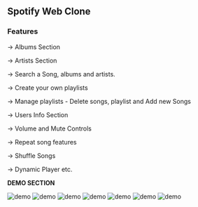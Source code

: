 ## Spotify Web Clone

### Features

-> Albums Section

-> Artists Section

-> Search a Song, albums and artists.

-> Create your own playlists

-> Manage playlists - Delete songs, playlist and Add new Songs

-> Users Info Section

-> Volume and Mute Controls

-> Repeat song features

-> Shuffle Songs

-> Dynamic Player etc.

**DEMO SECTION**

![demo]("https://raw.githubusercontent.com/prakashaditya13/spotify-web-clone/master/demo/1.png")
![demo]("https://raw.githubusercontent.com/prakashaditya13/spotify-web-clone/master/demo/2.png")
![demo]("https://raw.githubusercontent.com/prakashaditya13/spotify-web-clone/master/demo/3.png")
![demo]("https://raw.githubusercontent.com/prakashaditya13/spotify-web-clone/master/demo/4.png")
![demo]("https://raw.githubusercontent.com/prakashaditya13/spotify-web-clone/master/demo/5.png")
![demo]("https://raw.githubusercontent.com/prakashaditya13/spotify-web-clone/master/demo/6.png")
![demo]("https://raw.githubusercontent.com/prakashaditya13/spotify-web-clone/master/demo/7.png")

